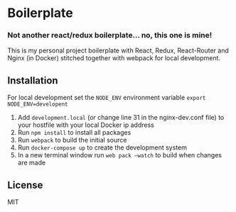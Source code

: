 # Boilerplate

### Not another react/redux boilerplate… no, this one is mine!

This is my personal project boilerplate with React, Redux, React-Router and Nginx (in Docker) stitched together with webpack for local development.

## Installation

For local development set the `NODE_ENV` environment variable `export NODE_ENV=developent`

1. Add `development.local` (or change line 31 in the nginx-dev.conf file) to your hostfile with your local Docker ip address
2. Run `npm install` to install all packages
3. Run `webpack` to build the initial source
4. Run `docker-compose up` to create the development system
5. In a new terminal window run `web pack —watch` to build when changes are made

## License
MIT

